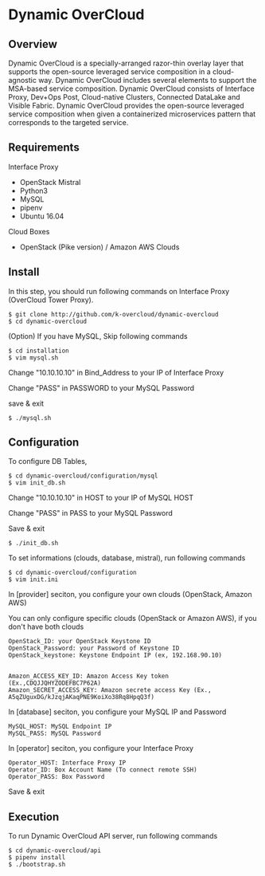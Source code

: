 # Dynamic OverCloud

## Overview ##
Dynamic OverCloud is a specially-arranged razor-thin overlay layer that supports the open-source leveraged service composition in a cloud-agnostic way. Dynamic OverCloud includes several elements to support the MSA-based service composition. Dynamic OverCloud consists of Interface Proxy, Dev+Ops Post, Cloud-native Clusters, Connected DataLake and Visible Fabric. Dynamic OverCloud provides the open-source leveraged service composition when given a containerized microservices pattern that corresponds to the targeted service.


## Requirements
Interface Proxy 
* OpenStack Mistral
* Python3 
* MySQL
* pipenv
* Ubuntu 16.04

Cloud Boxes
* OpenStack (Pike version) / Amazon AWS Clouds


## Install 

In this step, you should run following commands on Interface Proxy (OverCloud Tower Proxy).

```
$ git clone http://github.com/k-overcloud/dynamic-overcloud
$ cd dynamic-overcloud
```

(Option) If you have MySQL, Skip following commands
```
$ cd installation
$ vim mysql.sh
```
Change "10.10.10.10" in Bind_Address to your IP of Interface Proxy


Change "PASS" in PASSWORD to your MySQL Password 


save & exit
```
$ ./mysql.sh
```

## Configuration

To configure DB Tables,
```
$ cd dynamic-overcloud/configuration/mysql
$ vim init_db.sh
```
Change "10.10.10.10" in HOST to your IP of MySQL HOST


Change "PASS" in PASS to your MySQL Password 


Save & exit
```
$ ./init_db.sh
```

To set informations (clouds, database, mistral), run following commands

```
$ cd dynamic-overcloud/configuration
$ vim init.ini
```

In [provider] seciton, you configure your own clouds (OpenStack, Amazon AWS)

You can only configure specific clouds (OpenStack or Amazon AWS), if you don't have both clouds

```
OpenStack_ID: your OpenStack Keystone ID
OpenStack_Password: your Password of Keystone ID
OpenStack_keystone: Keystone Endpoint IP (ex, 192.168.90.10)


Amazon_ACCESS_KEY_ID: Amazon Access Key token (Ex.,CDQJJQHYZODEFBC7P62A)
Amazon_SECRET_ACCESS_KEY: Amazon secrete access Key (Ex., A5qZUguxDG/kJzqjAKaqPNE9KoiXo38Rq8HpqQ3f)
```



In [database] seciton, you configure your MySQL IP and Password

```
MySQL_HOST: MySQL Endpoint IP
MySQL_PASS: MySQL Password
```


In [operator] seciton, you configure your Interface Proxy

```
Operator_HOST: Interface Proxy IP
Operator_ID: Box Account Name (To connect remote SSH)
Operator_PASS: Box Password 
```

Save & exit

## Execution
To run Dynamic OverCloud API server, run following commands

```
$ cd dynamic-overcloud/api
$ pipenv install
$ ./bootstrap.sh
```







